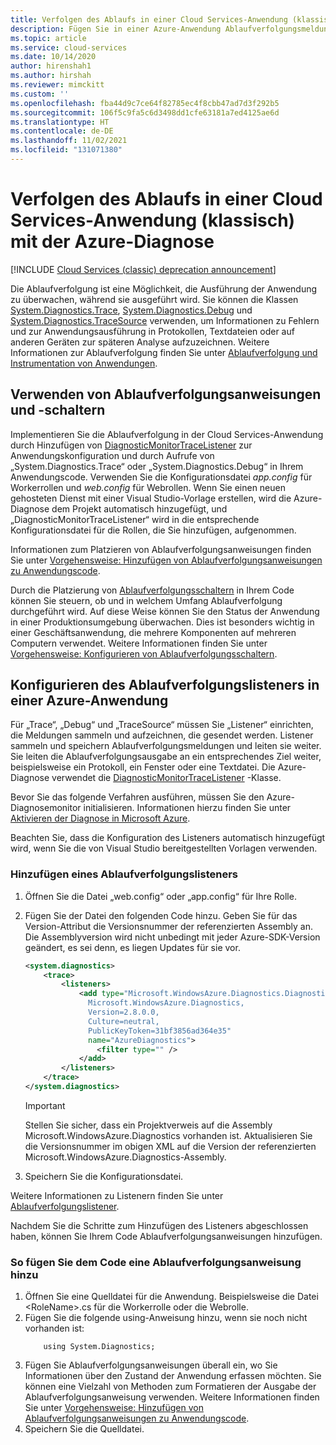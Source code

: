 ```yaml
---
title: Verfolgen des Ablaufs in einer Cloud Services-Anwendung (klassisch) mit der Azure-Diagnose
description: Fügen Sie in einer Azure-Anwendung Ablaufverfolgungsmeldungen hinzu, um Debuggen, Leistungsmessung, Überwachung, Datenverkehrsanalysen und mehr zu ermöglichen.
ms.topic: article
ms.service: cloud-services
ms.date: 10/14/2020
author: hirenshah1
ms.author: hirshah
ms.reviewer: mimckitt
ms.custom: ''
ms.openlocfilehash: fba44d9c7ce64f82785ec4f8cbb47ad7d3f292b5
ms.sourcegitcommit: 106f5c9fa5c6d3498dd1cfe63181a7ed4125ae6d
ms.translationtype: HT
ms.contentlocale: de-DE
ms.lasthandoff: 11/02/2021
ms.locfileid: "131071380"
---
```

# <a name="trace-the-flow-of-a-cloud-services-classic-application-with-azure-diagnostics"></a>Verfolgen des Ablaufs in einer Cloud Services-Anwendung (klassisch) mit der Azure-Diagnose

[!INCLUDE [Cloud Services (classic) deprecation announcement](includes/deprecation-announcement.md)]

Die Ablaufverfolgung ist eine Möglichkeit, die Ausführung der Anwendung zu überwachen, während sie ausgeführt wird. Sie können die Klassen [System.Diagnostics.Trace](/dotnet/api/system.diagnostics.trace), [System.Diagnostics.Debug](/dotnet/api/system.diagnostics.debug) und [System.Diagnostics.TraceSource](/dotnet/api/system.diagnostics.tracesource) verwenden, um Informationen zu Fehlern und zur Anwendungsausführung in Protokollen, Textdateien oder auf anderen Geräten zur späteren Analyse aufzuzeichnen. Weitere Informationen zur Ablaufverfolgung finden Sie unter [Ablaufverfolgung und Instrumentation von Anwendungen](/dotnet/framework/debug-trace-profile/tracing-and-instrumenting-applications).

## <a name="use-trace-statements-and-trace-switches"></a>Verwenden von Ablaufverfolgungsanweisungen und -schaltern
Implementieren Sie die Ablaufverfolgung in der Cloud Services-Anwendung durch Hinzufügen von [DiagnosticMonitorTraceListener](/previous-versions/azure/reference/ee758610(v=azure.100)) zur Anwendungskonfiguration und durch Aufrufe von „System.Diagnostics.Trace“ oder „System.Diagnostics.Debug“ in Ihrem Anwendungscode. Verwenden Sie die Konfigurationsdatei *app.config* für Workerrollen und *web.config* für Webrollen. Wenn Sie einen neuen gehosteten Dienst mit einer Visual Studio-Vorlage erstellen, wird die Azure-Diagnose dem Projekt automatisch hinzugefügt, und „DiagnosticMonitorTraceListener“ wird in die entsprechende Konfigurationsdatei für die Rollen, die Sie hinzufügen, aufgenommen.

Informationen zum Platzieren von Ablaufverfolgungsanweisungen finden Sie unter [Vorgehensweise: Hinzufügen von Ablaufverfolgungsanweisungen zu Anwendungscode](/dotnet/framework/debug-trace-profile/how-to-add-trace-statements-to-application-code).

Durch die Platzierung von [Ablaufverfolgungsschaltern](/dotnet/framework/debug-trace-profile/trace-switches) in Ihrem Code können Sie steuern, ob und in welchem Umfang Ablaufverfolgung durchgeführt wird. Auf diese Weise können Sie den Status der Anwendung in einer Produktionsumgebung überwachen. Dies ist besonders wichtig in einer Geschäftsanwendung, die mehrere Komponenten auf mehreren Computern verwendet. Weitere Informationen finden Sie unter [Vorgehensweise: Konfigurieren von Ablaufverfolgungsschaltern](/dotnet/framework/debug-trace-profile/how-to-create-initialize-and-configure-trace-switches).

## <a name="configure-the-trace-listener-in-an-azure-application"></a>Konfigurieren des Ablaufverfolgungslisteners in einer Azure-Anwendung
Für „Trace“, „Debug“ und „TraceSource“ müssen Sie „Listener“ einrichten, die Meldungen sammeln und aufzeichnen, die gesendet werden. Listener sammeln und speichern Ablaufverfolgungsmeldungen und leiten sie weiter. Sie leiten die Ablaufverfolgungsausgabe an ein entsprechendes Ziel weiter, beispielsweise ein Protokoll, ein Fenster oder eine Textdatei. Die Azure-Diagnose verwendet die [DiagnosticMonitorTraceListener](/previous-versions/azure/reference/ee758610(v=azure.100)) -Klasse.

Bevor Sie das folgende Verfahren ausführen, müssen Sie den Azure-Diagnosemonitor initialisieren. Informationen hierzu finden Sie unter [Aktivieren der Diagnose in Microsoft Azure](cloud-services-dotnet-diagnostics.md).

Beachten Sie, dass die Konfiguration des Listeners automatisch hinzugefügt wird, wenn Sie die von Visual Studio bereitgestellten Vorlagen verwenden.

### <a name="add-a-trace-listener"></a>Hinzufügen eines Ablaufverfolgungslisteners

1. Öffnen Sie die Datei „web.config“ oder „app.config“ für Ihre Rolle.

2. Fügen Sie der Datei den folgenden Code hinzu. Geben Sie für das Version-Attribut die Versionsnummer der referenzierten Assembly an. Die Assemblyversion wird nicht unbedingt mit jeder Azure-SDK-Version geändert, es sei denn, es liegen Updates für sie vor.

   ```xml
   <system.diagnostics>
       <trace>
           <listeners>
               <add type="Microsoft.WindowsAzure.Diagnostics.DiagnosticMonitorTraceListener,
                 Microsoft.WindowsAzure.Diagnostics,
                 Version=2.8.0.0,
                 Culture=neutral,
                 PublicKeyToken=31bf3856ad364e35"
                 name="AzureDiagnostics">
                   <filter type="" />
               </add>
           </listeners>
       </trace>
   </system.diagnostics>
   ```

   > [!IMPORTANT]
   > Stellen Sie sicher, dass ein Projektverweis auf die Assembly Microsoft.WindowsAzure.Diagnostics vorhanden ist. Aktualisieren Sie die Versionsnummer im obigen XML auf die Version der referenzierten Microsoft.WindowsAzure.Diagnostics-Assembly.

3. Speichern Sie die Konfigurationsdatei.

Weitere Informationen zu Listenern finden Sie unter [Ablaufverfolgungslistener](/dotnet/framework/debug-trace-profile/trace-listeners).

Nachdem Sie die Schritte zum Hinzufügen des Listeners abgeschlossen haben, können Sie Ihrem Code Ablaufverfolgungsanweisungen hinzufügen.

### <a name="to-add-trace-statement-to-your-code"></a>So fügen Sie dem Code eine Ablaufverfolgungsanweisung hinzu
1. Öffnen Sie eine Quelldatei für die Anwendung. Beispielsweise die Datei \<RoleName>.cs für die Workerrolle oder die Webrolle.
2. Fügen Sie die folgende using-Anweisung hinzu, wenn sie noch nicht vorhanden ist:
    ```
        using System.Diagnostics;
    ```
3. Fügen Sie Ablaufverfolgungsanweisungen überall ein, wo Sie Informationen über den Zustand der Anwendung erfassen möchten. Sie können eine Vielzahl von Methoden zum Formatieren der Ausgabe der Ablaufverfolgungsanweisung verwenden. Weitere Informationen finden Sie unter [Vorgehensweise: Hinzufügen von Ablaufverfolgungsanweisungen zu Anwendungscode](/dotnet/framework/debug-trace-profile/how-to-add-trace-statements-to-application-code).
4. Speichern Sie die Quelldatei.




